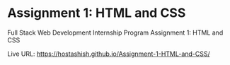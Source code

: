 # Assignment 1: HTML and CSS
Full Stack Web Development Internship Program Assignment 1: HTML and CSS

Live URL: https://hostashish.github.io/Assignment-1-HTML-and-CSS/
